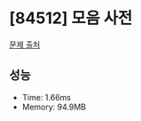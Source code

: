 # [84512] 모음 사전

[문제 출처](https://school.programmers.co.kr/learn/courses/30/lessons/84512)

## 성능

- Time: 1.66ms
- Memory: 94.9MB